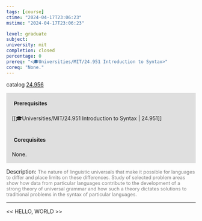 ```yaml
---
tags: [course]
ctime: "2024-04-17T23:06:23"
mstime: "2024-04-17T23:06:23"

level: graduate
subject: 
university: mit
completion: closed
percentage: 0
prereq: "<🎓Universities/MIT/24.951 Introduction to Syntax>"
coreq: "None."
---
```


catalog [24.956](http://student.mit.edu/catalog/m24b.html#24.956)

<span style="display: block; padding: 15px; background-color: rgb(100, 100, 100, 0.2);"><font id="m_prereq2815_0" style="display: block; font-family: Arial, sans-serif; font-weight: bold; padding: 5px">Prerequisites</font><br><span id="prereq2815_0">[[🎓Universities/MIT/24.951 Introduction to Syntax | 24.951]]</span></span>
<span style="display: block; padding: 15px; background-color: rgb(100, 100, 100, 0.2);"><font id="m_coreq2815_0" style="display: block; font-family: Arial, sans-serif; font-weight: bold; padding: 5px">Corequisites</font><br><span id="coreq2815_0">None.</span></span>

<font style="">Description:</font>
<font style="color: grey; font-size: 0.8rem;">The nature of linguistic universals that make it possible for languages to differ and place limits on these differences. Study of selected problem areas show how data from particular languages contribute to the development of a strong theory of universal grammar and how such a theory dictates solutions to traditional problems in the syntax of particular languages.</font>



---

<< HELLO, WORLD >>
